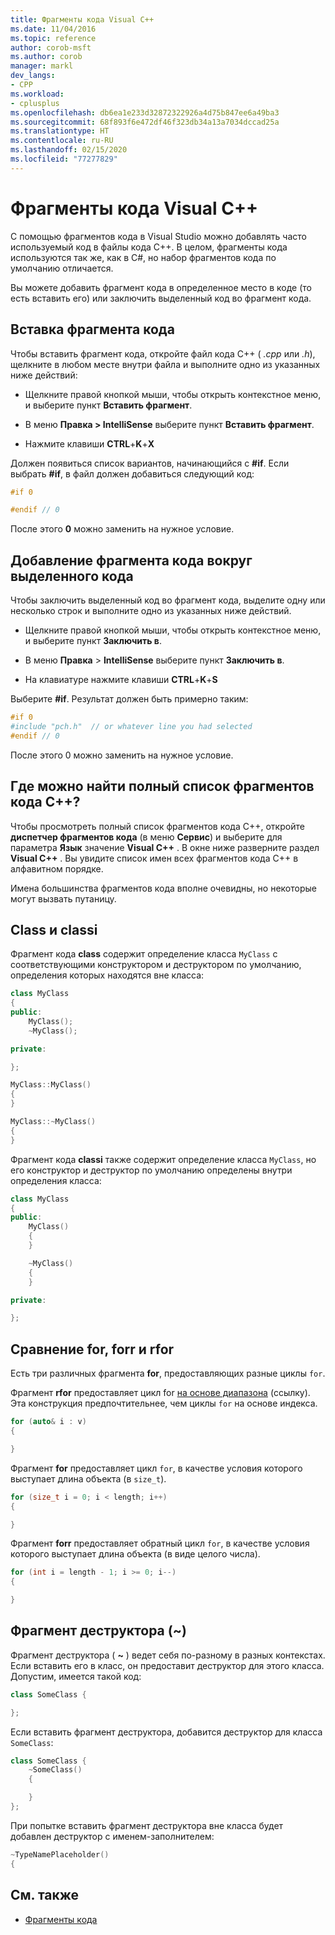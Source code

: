 ```yaml
---
title: Фрагменты кода Visual C++
ms.date: 11/04/2016
ms.topic: reference
author: corob-msft
ms.author: corob
manager: markl
dev_langs:
- CPP
ms.workload:
- cplusplus
ms.openlocfilehash: db6ea1e233d32872322926a4d75b847ee6a49ba3
ms.sourcegitcommit: 68f893f6e472df46f323db34a13a7034dccad25a
ms.translationtype: HT
ms.contentlocale: ru-RU
ms.lasthandoff: 02/15/2020
ms.locfileid: "77277829"
---
```

# <a name="visual-c-code-snippets"></a>Фрагменты кода Visual C++

С помощью фрагментов кода в Visual Studio можно добавлять часто используемый код в файлы кода C++. В целом, фрагменты кода используются так же, как в C#, но набор фрагментов кода по умолчанию отличается.

Вы можете добавить фрагмент кода в определенное место в коде (то есть вставить его) или заключить выделенный код во фрагмент кода.

## <a name="insert-a-code-snippet"></a>Вставка фрагмента кода

Чтобы вставить фрагмент кода, откройте файл кода C++ ( *.cpp* или *.h*), щелкните в любом месте внутри файла и выполните одно из указанных ниже действий:

- Щелкните правой кнопкой мыши, чтобы открыть контекстное меню, и выберите пункт **Вставить фрагмент**.

- В меню **Правка > IntelliSense** выберите пункт **Вставить фрагмент**.

- Нажмите клавиши **CTRL**+**K**+**X**

Должен появиться список вариантов, начинающийся с **#if**. Если выбрать **#if**, в файл должен добавиться следующий код:

```cpp
#if 0

#endif // 0
```

После этого **0** можно заменить на нужное условие.

## <a name="use-a-code-snippet-to-surround-selected-code"></a>Добавление фрагмента кода вокруг выделенного кода

Чтобы заключить выделенный код во фрагмент кода, выделите одну или несколько строк и выполните одно из указанных ниже действий.

- Щелкните правой кнопкой мыши, чтобы открыть контекстное меню, и выберите пункт **Заключить в**.

- В меню **Правка** > **IntelliSense** выберите пункт **Заключить в**.

- На клавиатуре нажмите клавиши **CTRL**+**K**+**S**

Выберите **#if**. Результат должен быть примерно таким:

```cpp
#if 0
#include "pch.h"  // or whatever line you had selected
#endif // 0
```

После этого 0 можно заменить на нужное условие.

## <a name="where-can-i-find-a-complete-list-of-the-c-code-snippets"></a>Где можно найти полный список фрагментов кода C++?

Чтобы просмотреть полный список фрагментов кода C++, откройте **диспетчер фрагментов кода** (в меню **Сервис**) и выберите для параметра **Язык** значение **Visual C++** . В окне ниже разверните раздел **Visual C++** . Вы увидите список имен всех фрагментов кода C++ в алфавитном порядке.

Имена большинства фрагментов кода вполне очевидны, но некоторые могут вызвать путаницу.

## <a name="class-vs-classi"></a>Class и classi

Фрагмент кода **class** содержит определение класса `MyClass` с соответствующими конструктором и деструктором по умолчанию, определения которых находятся вне класса:

```cpp
class MyClass
{
public:
    MyClass();
    ~MyClass();

private:

};

MyClass::MyClass()
{
}

MyClass::~MyClass()
{
}
```

Фрагмент кода **classi** также содержит определение класса `MyClass`, но его конструктор и деструктор по умолчанию определены внутри определения класса:

```cpp
class MyClass
{
public:
    MyClass()
    {
    }

    ~MyClass()
    {
    }

private:

};
```

## <a name="for-vs-forr-vs-rfor"></a>Сравнение for, forr и rfor

Есть три различных фрагмента **for**, предоставляющих разные циклы `for`.

Фрагмент **rfor** предоставляет цикл for [на основе диапазона](/cpp/cpp/range-based-for-statement-cpp) (ссылку). Эта конструкция предпочтительнее, чем циклы `for` на основе индекса.

```cpp
for (auto& i : v)
{

}
```

Фрагмент **for** предоставляет цикл `for`, в качестве условия которого выступает длина объекта (в `size_t`).

```cpp
for (size_t i = 0; i < length; i++)
{

}
```

Фрагмент **forr** предоставляет обратный цикл `for`, в качестве условия которого выступает длина объекта (в виде целого числа).

```cpp
for (int i = length - 1; i >= 0; i--)
{

}
```

## <a name="the-destructor-snippet-"></a>Фрагмент деструктора (~)

Фрагмент деструктора ( **~** ) ведет себя по-разному в разных контекстах. Если вставить его в класс, он предоставит деструктор для этого класса. Допустим, имеется такой код:

```cpp
class SomeClass {

};
```

Если вставить фрагмент деструктора, добавится деструктор для класса `SomeClass`:

```cpp
class SomeClass {
    ~SomeClass()
    {

    }
};
```

При попытке вставить фрагмент деструктора вне класса будет добавлен деструктор с именем-заполнителем:

```cpp
~TypeNamePlaceholder()
{
```

## <a name="see-also"></a>См. также

- [Фрагменты кода](../ide/code-snippets.md)